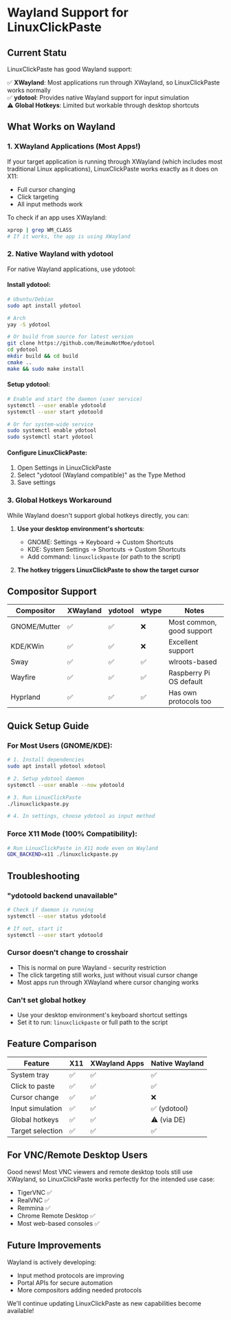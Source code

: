 # Wayland Support for LinuxClickPaste

## Current Statu
LinuxClickPaste has good Wayland support:

✅ **XWayland**: Most applications run through XWayland, so LinuxClickPaste works normally  
✅ **ydotool**: Provides native Wayland support for input simulation  
⚠️ **Global Hotkeys**: Limited but workable through desktop shortcuts  

## What Works on Wayland

### 1. XWayland Applications (Most Apps!)
If your target application is running through XWayland (which includes most traditional Linux applications), LinuxClickPaste works exactly as it does on X11:
- Full cursor changing
- Click targeting
- All input methods work

To check if an app uses XWayland:
```bash
xprop | grep WM_CLASS
# If it works, the app is using XWayland
```

### 2. Native Wayland with ydotool
For native Wayland applications, use ydotool:

#### Install ydotool:
```bash
# Ubuntu/Debian
sudo apt install ydotool

# Arch
yay -S ydotool

# Or build from source for latest version
git clone https://github.com/ReimuNotMoe/ydotool
cd ydotool
mkdir build && cd build
cmake ..
make && sudo make install
```

#### Setup ydotool:
```bash
# Enable and start the daemon (user service)
systemctl --user enable ydotoold
systemctl --user start ydotoold

# Or for system-wide service
sudo systemctl enable ydotool
sudo systemctl start ydotool
```

#### Configure LinuxClickPaste:
1. Open Settings in LinuxClickPaste
2. Select "ydotool (Wayland compatible)" as the Type Method
3. Save settings

### 3. Global Hotkeys Workaround
While Wayland doesn't support global hotkeys directly, you can:

1. **Use your desktop environment's shortcuts**:
   - GNOME: Settings → Keyboard → Custom Shortcuts
   - KDE: System Settings → Shortcuts → Custom Shortcuts
   - Add command: `linuxclickpaste` (or path to the script)

2. **The hotkey triggers LinuxClickPaste to show the target cursor**

## Compositor Support

| Compositor | XWayland | ydotool | wtype | Notes |
|------------|----------|---------|-------|-------|
| GNOME/Mutter | ✅ | ✅ | ❌ | Most common, good support |
| KDE/KWin | ✅ | ✅ | ❌ | Excellent support |
| Sway | ✅ | ✅ | ✅ | wlroots-based |
| Wayfire | ✅ | ✅ | ✅ | Raspberry Pi OS default |
| Hyprland | ✅ | ✅ | ✅ | Has own protocols too |

## Quick Setup Guide

### For Most Users (GNOME/KDE):
```bash
# 1. Install dependencies
sudo apt install ydotool xdotool

# 2. Setup ydotool daemon
systemctl --user enable --now ydotoold

# 3. Run LinuxClickPaste
./linuxclickpaste.py

# 4. In settings, choose ydotool as input method
```

### Force X11 Mode (100% Compatibility):
```bash
# Run LinuxClickPaste in X11 mode even on Wayland
GDK_BACKEND=x11 ./linuxclickpaste.py
```

## Troubleshooting

### "ydotoold backend unavailable"
```bash
# Check if daemon is running
systemctl --user status ydotoold

# If not, start it
systemctl --user start ydotoold
```

### Cursor doesn't change to crosshair
- This is normal on pure Wayland - security restriction
- The click targeting still works, just without visual cursor change
- Most apps run through XWayland where cursor changing works

### Can't set global hotkey
- Use your desktop environment's keyboard shortcut settings
- Set it to run: `linuxclickpaste` or full path to the script

## Feature Comparison

| Feature | X11 | XWayland Apps | Native Wayland |
|---------|-----|---------------|----------------|
| System tray | ✅ | ✅ | ✅ |
| Click to paste | ✅ | ✅ | ✅ |
| Cursor change | ✅ | ✅ | ❌ |
| Input simulation | ✅ | ✅ | ✅ (ydotool) |
| Global hotkeys | ✅ | ✅ | ⚠️ (via DE) |
| Target selection | ✅ | ✅ | ✅ |

## For VNC/Remote Desktop Users

Good news! Most VNC viewers and remote desktop tools still use XWayland, so LinuxClickPaste works perfectly for the intended use case:
- TigerVNC ✅
- RealVNC ✅
- Remmina ✅
- Chrome Remote Desktop ✅
- Most web-based consoles ✅

## Future Improvements

Wayland is actively developing:
- Input method protocols are improving
- Portal APIs for secure automation
- More compositors adding needed protocols

We'll continue updating LinuxClickPaste as new capabilities become available!
